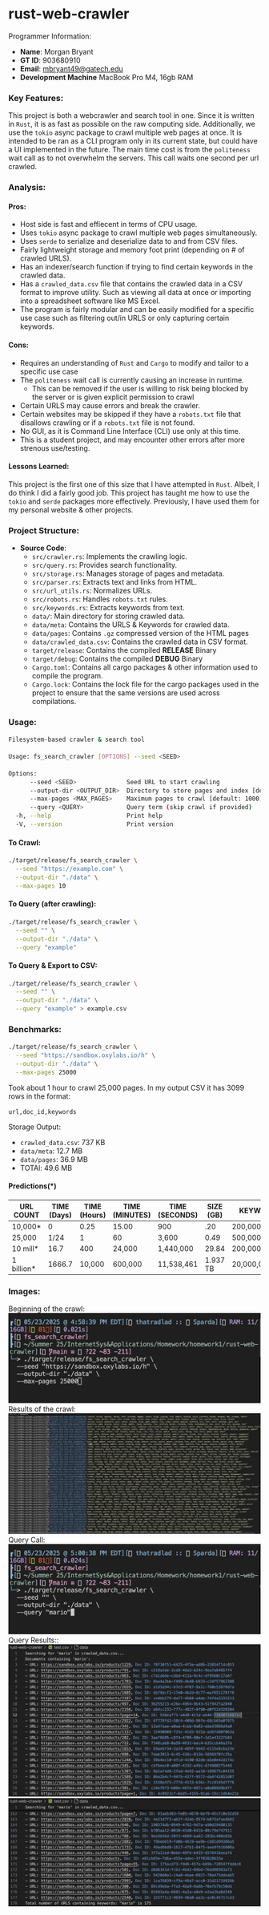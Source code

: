 # rust-web-crawler
Programmer Information:
- **Name**: Morgan Bryant
- **GT ID**: 903680910
- **Email**: mbryant49@gatech.edu
- **Development Machine** MacBook Pro M4, 16gb RAM

### Key Features:
This project is both a webcrawler and search tool in one. Since it is written in `Rust`, it is as fast as possible on the raw computing side. Additionally, we use the `tokio` async package to crawl multiple web pages at once. It is intended to be ran as a CLI program only in its current state, but could have a UI implemented in the future. The main time cost is from the `politeness` wait call as to not overwhelm the servers. This call waits one second per url crawled.

### Analysis:
#### Pros:
- Host side is fast and effiecent in terms of CPU usage.
- Uses `tokio` async package to crawl multiple web pages simultaneously.
- Uses `serde` to serialize and deserialize data to and from CSV files.
- Fairly lightweight storage and memory foot print (depending on # of crawled URLS).
- Has an indexer/search function if trying to find certain keywords in the crawled data.
- Has a `crawled_data.csv` file that contains the crawled data in a CSV format to improve utility. Such as viewing all data at once or importing into a spreadsheet software like MS Excel.
- The program is fairly modular and can be easily modified for a specific use case such as filtering out/in URLS or only capturing certain keywords.

#### Cons:
- Requires an understanding of `Rust` and `Cargo` to modify and tailor to a specific use case
- The `politeness` wait call is currently causing an increase in runtime.
   - This can be removed if the user is willing to risk being blocked by the server or is given explicit permission to crawl
- Certain URLS may cause errors and break the crawler.
- Certain websites may be skipped if they have a `robots.txt` file that disallows crawling or if a `robots.txt` file is not found.
- No GUI, as it is Command Line Interface (CLI) use only at this time.
- This is a student project, and may encounter other errors after more strenous use/testing.

#### Lessons Learned:
This project is the first one of this size that I have attempted in `Rust`. Albeit, I do think I did a fairly good job. This project has taught me how to use the `tokio` and `serde` packages more effectively. Previously, I have used them for my personal website & other projects. 


### Project Structure:
- **Source Code**:
  - `src/crawler.rs`: Implements the crawling logic.
  - `src/query.rs`: Provides search functionality.
  - `src/storage.rs`: Manages storage of pages and metadata.
  - `src/parser.rs`: Extracts text and links from HTML.
  - `src/url_utils.rs`: Normalizes URLs.
  - `src/robots.rs`: Handles `robots.txt` rules.
  - `src/keywords.rs`: Extracts keywords from text.
  - `data/`: Main directory for storing crawled data.
  - `data/meta`: Contains the URLS & Keywords for crawled data.
  - `data/pages`: Contains `.gz` compressed version of the HTML pages
  - `data/crawled_data.csv`: Contains the crawled data in CSV format.
  - `target/release`: Contains the compiled **RELEASE** Binary
  - `target/debug`: Contains the compiled **DEBUG** Binary
  - `Cargo.toml`: Contains all cargo packages & other information used to compile the program.
  - `Cargo.lock`: Contains the lock file for the cargo packages used in the project to ensure that the same versions are used across compilations.

### Usage:
```bash
Filesystem-based crawler & search tool

Usage: fs_search_crawler [OPTIONS] --seed <SEED>

Options:
      --seed <SEED>              Seed URL to start crawling
      --output-dir <OUTPUT_DIR>  Directory to store pages and index [default: ./data]
      --max-pages <MAX_PAGES>    Maximum pages to crawl [default: 1000]
      --query <QUERY>            Query term (skip crawl if provided)
  -h, --help                     Print help
  -V, --version                  Print version
```
#### To Crawl:
```bash
./target/release/fs_search_crawler \
  --seed "https://example.com" \
  --output-dir "./data" \
  --max-pages 10
  ```
#### To Query (after crawling):
```bash
./target/release/fs_search_crawler \
  --seed "" \
  --output-dir "./data" \
  --query "example"
  ```
#### To Query & Export to CSV:
```bash
./target/release/fs_search_crawler \
  --seed "" \
  --output-dir "./data" \
  --query "example" > example.csv
```

### Benchmarks:
```bash
./target/release/fs_search_crawler \
  --seed "https://sandbox.oxylabs.io/h" \
  --output-dir "./data" \
  --max-pages 25000
  ```
Took about 1 hour to crawl 25,000 pages. In my output CSV it has 3099 rows in the format:
```csv
url,doc_id,keywords
```
Storage Output:
- `crawled_data.csv`: 737 KB
- `data/meta`: 12.7 MB
- `data/pages`: 36.9 MB
- TOTAl: 49.6 MB

#### Predictions(*)
| URL COUNT | TIME (Days) | TIME (Hours) | TIME (MINUTES) | TIME (SECONDS) | SIZE (GB) | KEYWORDS       |
|-----------|--------------|-------------|----------------|----------------|-----------|----------------|
| 10,000*   | 0            | 0.25        | 15.00          | 900            | .20       | 200,000        |
| 25,000    | 1/24         | 1           | 60             | 3,600          | 0.49      | 500,000        |
| 10 mill*  | 16.7         | 400         | 24,000         | 1,440,000      | 29.84     | 200,000,000    | 
| 1 billion*| 1666.7       | 10,000      | 600,000        | 11,538,461     | 1.937 TB  | 20,000,000,000 |


### Images:
Beginning of the crawl:
![alt text](https://github.com/Morgan-Bryant/rust-web-crawler/blob/main/25k_Search.png)
Results of the crawl:
![alt text](https://github.com/Morgan-Bryant/rust-web-crawler/blob/main/Index_CSV.png)
Query Call:
![alt text](https://github.com/Morgan-Bryant/rust-web-crawler/blob/main/Mario_Test_Query.png)
Query Results::
![alt text](https://github.com/Morgan-Bryant/rust-web-crawler/blob/main/ResultCSV_1.png)
![alt text](https://github.com/Morgan-Bryant/rust-web-crawler/blob/main/ResultCSV_2.png)

